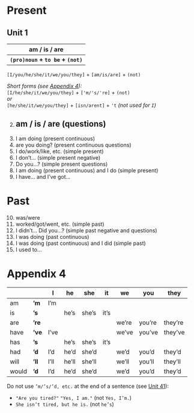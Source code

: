 # Present
## Unit 1
|**am / is / are**
|---
|**`(pro)noun` + `to be` + `(not)`**

`[I/you/he/she/it/we/you/they]` + `[am/is/are]` + `(not)`

*Short forms (see [Appendix 4](#appendix-4)):*  
`[I/he/she/it/we/you/they]` + `['m/'s/'re]` + `(not)`  
*or*  
`[he/she/it/we/you/they]` + `[isn/arent]` + `'t` *(not used for `I`)*

2. ## am / is / are (questions)
3. I am doing (present continuous)
4. are you doing? (present continuous questions)
5. I do/work/like, etc. (simple present)
6. I don’t... (simple present negative)
7. Do you...? (simple present questions)
8. I am doing (present continuous) and I do (simple present)
9. I have... and I’ve got...
# Past
10. was/were
11. worked/got/went, etc. (simple past)
12. I didn’t... Did you...?  (simple past negative and questions)
13. I was doing (past continuous)
14. I was doing (past continuous) and I did (simple past)
15. I used to...
# Appendix 4
&nbsp;||I|he|she|it|we|you|they
-|-|-|-|-|-|-|-|-
am|**’m**|I’m|
is|**’s**||he’s|she’s|it’s
are|**’re**|||||we’re|you’re|they’re
have|**’ve**|I’ve||||we’ve|you’ve|they’ve
has|**’s**||he’s|she’s|it’s
had|**’d**|I’d|he’d|she’d||we’d|you’d|they’d
will|**’ll**|I’ll|he’ll|she’ll||we’ll|you’ll|they’ll
would|**’d**|I’d|he’d|she’d||we’d|you’d|they’d

Do not use `’m/’s/’d, etc.` at the end of a sentence (see [Unit 41](#unit-41)):
* `"Are you tired?"` `"Yes, I am."` (not `Yes, I’m.`)
* `She isn’t tired, but he is.` (not `he’s`)
